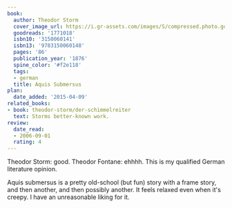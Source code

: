 ```yaml
---
book:
  author: Theodor Storm
  cover_image_url: https://i.gr-assets.com/images/S/compressed.photo.goodreads.com/books/1188027767l/1771018._SY475_.jpg
  goodreads: '1771018'
  isbn10: '3150060141'
  isbn13: '9783150060148'
  pages: '86'
  publication_year: '1876'
  spine_color: '#f2e118'
  tags:
  - german
  title: Aquis Submersus
plan:
  date_added: '2015-04-09'
related_books:
- book: theodor-storm/der-schimmelreiter
  text: Storms better-known work.
review:
  date_read:
  - 2006-09-01
  rating: 4
---
```


Theodor Storm: good. Theodor Fontane: ehhhh. This is my qualified German literature opinion.

Aquis submersus is a pretty old-school (but fun) story with a frame story, and then another, and then possibly another.
It feels relaxed even when it's creepy. I have an unreasonable liking for it.
